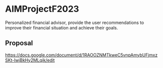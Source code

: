 # AIMProjectF2023

Personalized financial advisor, provide the user recommendations to improve their financial situation and achieve their goals.

## Proposal

https://docs.google.com/document/d/1RAOOZNMTkweC5vnpAmybUFjmxzSKt-IwjBkHy2MLqik/edit
